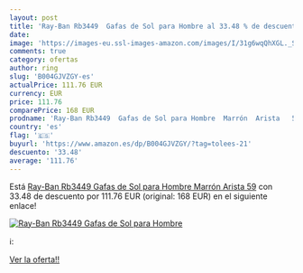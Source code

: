 ```yaml
---
layout: post
title: 'Ray-Ban Rb3449  Gafas de Sol para Hombre al 33.48 % de descuento'
date: 
image: 'https://images-eu.ssl-images-amazon.com/images/I/31g6wqQhXGL._SL200_.jpg'
comments: true
category: ofertas
author: ring
slug: 'B004GJVZGY-es'
actualPrice: 111.76 EUR
currency: EUR
price: 111.76
comparePrice: 168 EUR
prodname: 'Ray-Ban Rb3449  Gafas de Sol para Hombre  Marrón  Arista   59'
country: 'es'
flag: '🇪🇸'
buyurl: 'https://www.amazon.es/dp/B004GJVZGY/?tag=tolees-21'
descuento: '33.48'
average: '111.76'
---
```


Está [Ray-Ban Rb3449  Gafas de Sol para Hombre  Marrón  Arista   59](https://www.amazon.es/dp/B004GJVZGY/?tag=tolees-21) con 33.48 de descuento por 111.76 EUR (original: 168 EUR) en el siguiente enlace!

[![Ray-Ban Rb3449  Gafas de Sol para Hombre](https://images-eu.ssl-images-amazon.com/images/I/31g6wqQhXGL._SL200_.jpg)](https://www.amazon.es/dp/B004GJVZGY/?tag=tolees-21)

ℹ️:


[Ver la oferta!!](https://www.amazon.es/dp/B004GJVZGY/?tag=tolees-21)
